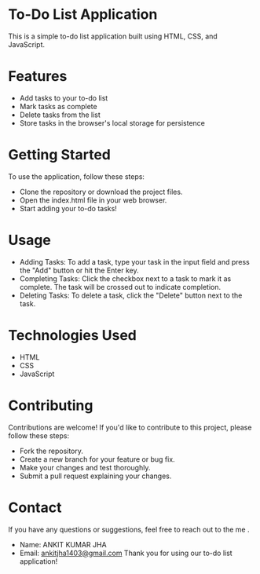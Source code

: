 # To-Do List Application
This is a simple to-do list application built using HTML, CSS, and JavaScript.


# Features
- Add tasks to your to-do list
- Mark tasks as complete
- Delete tasks from the list
- Store tasks in the browser's local storage for persistence


# Getting Started
To use the application, follow these steps:

- Clone the repository or download the project files.
- Open the index.html file in your web browser.
- Start adding your to-do tasks!
# Usage
- Adding Tasks: To add a task, type your task in the input field and press the "Add" button or hit the Enter key.
- Completing Tasks: Click the checkbox next to a task to mark it as complete. The task will be crossed out to indicate completion.
- Deleting Tasks: To delete a task, click the "Delete" button next to the task.
  
# Technologies Used
- HTML
- CSS
- JavaScript
  
# Contributing
Contributions are welcome! If you'd like to contribute to this project, please follow these steps:

- Fork the repository.
- Create a new branch for your feature or bug fix.
- Make your changes and test thoroughly.
- Submit a pull request explaining your changes.
  
# Contact
If you have any questions or suggestions, feel free to reach out to the me .

- Name: ANKIT KUMAR JHA
- Email: ankitjha1403@gmail.com
Thank you for using our to-do list application!
